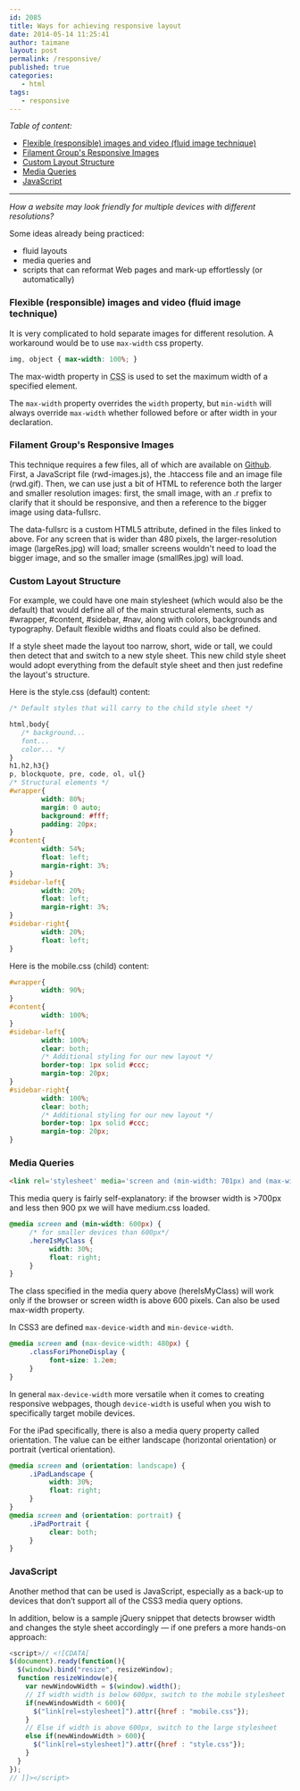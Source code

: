 ```yaml
---
id: 2085
title: Ways for achieving responsive layout
date: 2014-05-14 11:25:41
author: taimane
layout: post
permalink: /responsive/
published: true
categories:
   - html
tags:
   - responsive
---
```

_Table of content:_
- [Flexible (responsible) images and video (fluid image technique)](#flexible-responsible-images-and-video-fluid-image-technique)
- [Filament Group's Responsive Images](#filament-groups-responsive-images)
- [Custom Layout Structure](#custom-layout-structure)
- [Media Queries](#media-queries)
- [JavaScript](#javascript)

---

_How a website may look friendly for multiple devices with different resolutions?_

Some ideas already being practiced:
* fluid layouts
* media queries and
* scripts that can reformat Web pages and mark-up effortlessly (or automatically)

### Flexible (responsible) images and video (fluid image technique)

It is very complicated to hold separate images for different resolution. A workaround would be to use `max-width` css property.

```css
img, object { max-width: 100%; }
```
The max-width property in <abbr title="cascading stylesheets">CSS</abbr> is used to set the maximum width of a specified element.

The `max-width` property overrides the `width` property, but `min-width` will always override `max-width` whether followed before or after width in your declaration.


### Filament Group's Responsive Images

This technique requires a few files, all of which are available on <a href="https://github.com/filamentgroup/Responsive-Images">Github</a>. First, a JavaScript file (rwd-images.js), the .htaccess file and an image file (rwd.gif). Then, we can use just a bit of HTML to reference both the larger and smaller resolution images: first, the small image, with an .r prefix to clarify that it should be responsive, and then a reference to the bigger image using data-fullsrc.

The data-fullsrc is a custom HTML5 attribute, defined in the files linked to above. For any screen that is wider than 480 pixels, the larger-resolution image (largeRes.jpg) will load; smaller screens wouldn't need to load the bigger image, and so the smaller image (smallRes.jpg) will load.

### Custom Layout Structure
For example, we could have one main stylesheet (which would also be the default) that would define all of the main structural elements, such as #wrapper, #content, #sidebar, #nav, along with colors, backgrounds and typography. Default flexible widths and floats could also be defined.

If a style sheet made the layout too narrow, short, wide or tall, we could then detect that and switch to a new style sheet. This new child style sheet would adopt everything from the default style sheet and then just redefine the layout's structure.

Here is the style.css (default) content:

```css
/* Default styles that will carry to the child style sheet */

html,body{
   /* background...
   font...
   color... */
}
h1,h2,h3{}
p, blockquote, pre, code, ol, ul{}
/* Structural elements */
#wrapper{
        width: 80%;
        margin: 0 auto;
        background: #fff;
        padding: 20px;
}
#content{
        width: 54%;
        float: left;
        margin-right: 3%;
}
#sidebar-left{
        width: 20%;
        float: left;
        margin-right: 3%;
}
#sidebar-right{
        width: 20%;
        float: left;
}
```

Here is the mobile.css (child) content:
```css
#wrapper{
        width: 90%;
}
#content{
        width: 100%;
}
#sidebar-left{
        width: 100%;
        clear: both;
        /* Additional styling for our new layout */
        border-top: 1px solid #ccc;
        margin-top: 20px;
}
#sidebar-right{
        width: 100%;
        clear: both;
        /* Additional styling for our new layout */
        border-top: 1px solid #ccc;
        margin-top: 20px;
}
```

### Media Queries
```html
<link rel='stylesheet' media='screen and (min-width: 701px) and (max-width: 900px)' href='css/medium.css' />
```

This media query is fairly self-explanatory: if the browser width is >700px and less then 900 px we will have medium.css loaded.

```css
@media screen and (min-width: 600px) {
     /* for smaller devices than 600px*/
     .hereIsMyClass {
          width: 30%;
          float: right;
     }
}
```
The class specified in the media query above (hereIsMyClass) will work only if the browser or screen width is above 600 pixels. Can also be used max-width property.

In CSS3 are defined `max-device-width` and `min-device-width`.
```css
@media screen and (max-device-width: 480px) {
     .classForiPhoneDisplay {
          font-size: 1.2em;
     }
}
```
In general `max-device-width` more versatile when it comes to creating responsive webpages, though `device-width` is useful when you wish to specifically target mobile devices.

For the iPad specifically, there is also a media query property called orientation. The value can be either landscape (horizontal orientation) or portrait (vertical orientation).
```css
@media screen and (orientation: landscape) {
     .iPadLandscape {
          width: 30%;
          float: right;
     }
}
@media screen and (orientation: portrait) {
     .iPadPortrait {
          clear: both;
     }
}
```

### JavaScript

Another method that can be used is JavaScript, especially as a back-up to devices that don’t support all of the CSS3 media query options.

In addition, below is a sample jQuery snippet that detects browser width and changes the style sheet accordingly — if one prefers a more hands-on approach:
```js
<script>// <![CDATA[
$(document).ready(function(){
  $(window).bind("resize", resizeWindow);
  function resizeWindow(e){
    var newWindowWidth = $(window).width();
    // If width width is below 600px, switch to the mobile stylesheet
    if(newWindowWidth < 600){
      $("link[rel=stylesheet]").attr({href : "mobile.css"});                          
    }
    // Else if width is above 600px, switch to the large stylesheet                         
    else if(newWindowWidth > 600){
      $("link[rel=stylesheet]").attr({href : "style.css"});
    }
  }
});
// ]]></script>
```
